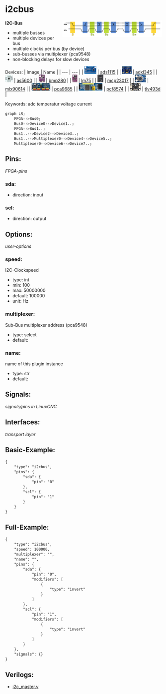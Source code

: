 # i2cbus

<img align="right" width="320" src="image.png">

**I2C-Bus**

* multiple busses
* multiple devices per bus
* multiple clocks per bus (by device)
* sub-busses via multiplexer (pca9548)
* non-blocking delays for slow devices
        

Devices:
| Image | Name |
| --- | --- |
| <img src="devices/ads1115/image.png" height="24"> | [ads1115](devices/ads1115/) |
| <img src="devices/adxl345/image.png" height="24"> | [adxl345](devices/adxl345/) |
| <img src="devices/as5600/image.png" height="24"> | [as5600](devices/as5600/) |
| <img src="devices/bmp280/image.png" height="24"> | [bmp280](devices/bmp280/) |
| <img src="devices/lm75/image.png" height="24"> | [lm75](devices/lm75/) |
| <img src="devices/mcp23017/image.png" height="24"> | [mcp23017](devices/mcp23017/) |
| <img src="devices/mlx90614/image.png" height="24"> | [mlx90614](devices/mlx90614/) |
| <img src="devices/pca9685/image.png" height="24"> | [pca9685](devices/pca9685/) |
| <img src="devices/pcf8574/image.png" height="24"> | [pcf8574](devices/pcf8574/) |
| <img src="devices/tlv493d/image.png" height="24"> | [tlv493d](devices/tlv493d/) |

Keywords: adc temperatur voltage current

```mermaid
graph LR;
    FPGA-->Bus0;
    Bus0-->Device0-->Device1..;
    FPGA-->Bus1..;
    Bus1..-->Device2-->Device3..;
    Bus1..-->Multiplexer0-->Device4-->Device5..;
    Multiplexer0-->Device6-->Device7..;
```

## Pins:
*FPGA-pins*
### sda:

 * direction: inout

### scl:

 * direction: output


## Options:
*user-options*
### speed:
I2C-Clockspeed

 * type: int
 * min: 100
 * max: 50000000
 * default: 100000
 * unit: Hz

### multiplexer:
Sub-Bus multiplexer address (pca9548)

 * type: select
 * default: 

### name:
name of this plugin instance

 * type: str
 * default: 


## Signals:
*signals/pins in LinuxCNC*


## Interfaces:
*transport layer*


## Basic-Example:
```
{
    "type": "i2cbus",
    "pins": {
        "sda": {
            "pin": "0"
        },
        "scl": {
            "pin": "1"
        }
    }
}
```

## Full-Example:
```
{
    "type": "i2cbus",
    "speed": 100000,
    "multiplexer": "",
    "name": "",
    "pins": {
        "sda": {
            "pin": "0",
            "modifiers": [
                {
                    "type": "invert"
                }
            ]
        },
        "scl": {
            "pin": "1",
            "modifiers": [
                {
                    "type": "invert"
                }
            ]
        }
    },
    "signals": {}
}
```

## Verilogs:
 * [i2c_master.v](i2c_master.v)

